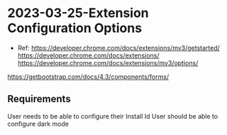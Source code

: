 # 2023-03-25-Extension Configuration Options
- Ref:
https://developer.chrome.com/docs/extensions/mv3/getstarted/
https://developer.chrome.com/docs/extensions/
https://developer.chrome.com/docs/extensions/mv3/options/

https://getbootstrap.com/docs/4.3/components/forms/

## Requirements
User needs to be able to configure their Install Id
User should be able to configure dark mode


